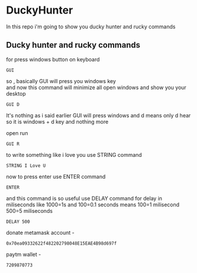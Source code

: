 # DuckyHunter
In this repo i'm going to show you ducky hunter and rucky commands  
## Ducky hunter and rucky commands
for press windows button on keyboard
```
GUI
```
so , basically GUI will press you windows key  
and now this command will minimize all open windows and show you your desktop
```
GUI D
```
It's nothing as i said earlier GUI will press windows  and d means only d hear  
so it is windows + d key and nothing more

open run
```
GUI R
```
to write something like i love you use STRING command 
```
STRING I Love U
```
now to press enter use ENTER command
```
ENTER
```
and this command is so useful use DELAY command for delay in miliseconds like 1000=1s and 100=0.1 seconds means 100=1 milisecond  
500=5 miliseconds
```
DELAY 500
```
donate metamask account -
```
0x70ea09332622f482202798048E15EAE4B98d697f
```
paytm wallet -
```
7209870773
```
